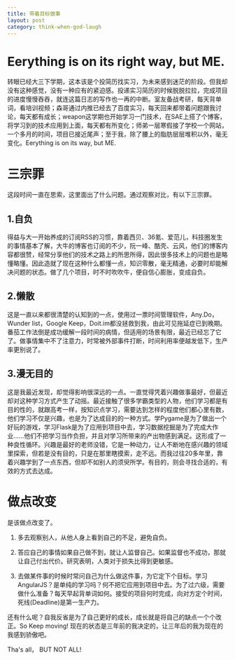 ```yaml
---
title: 带着目标做事
layout: post
category: think-when-god-laugh
---
```


# Eerything is on its right way, but ME.

转眼已经大三下学期，这本该是个投简历找实习，为未来感到迷茫的阶段。但我却没有这种感觉，没有一种应有的紧迫感。投递实习简历的时候脱脱拉拉，完成项目的进度慢慢吞吞，就连这篇日志的写作也一再的中断。室友备战考研，每天背单词，看培训视频；森哥通过内推已经去了百度实习，每天回来都带着问题跟我讨论，每天都有成长；weapon这学期也开始学习一门技术，在SAE上搭了个博客，将学习到的技术应用到上面，每天都有所变化；师弟一层寒假接了学校一个网站，一个多月的时间，项目已接近尾声；至于我，除了腰上的脂肪层层堆积以外，毫无变化。Eerything is on its way, but ME.

# 三宗罪

这段时间一直在思索，这里面出了什么问题。通过观察对比，有以下三宗罪。

## 1.自负

得益与大一开始养成的订阅RSS的习惯，靠着西贝、36氪、爱范儿，科技圈发生的事情基本了解，大牛的博客也订阅的不少，阮一峰、酷壳、云风，他们的博客内容都很赞，经常分享他们的技术之路上的所思所得，因此很多技术上的问题也是略懂略懂。因此造就了现在这种什么都懂一点，知识零散，毫无精通，必要时却能解决问题的状态。做了几个项目，时不时吹吹牛，便自信心膨胀，变成自负。

## 2.懒散

这是一直以来都很清楚的认知到的一点，使用过一票时间管理软件，Any.Do，Wunder list，Google Keep，Doit.im都没拯救到我，由此可见拖延症已到晚期。番茄工作法倒是成功缓解一段时间的病情，但适用的场景有限，最近已经忘了它了。做事情集中不了注意力，时常被外部事件打断，时间利用率便越发低下，生产率更别说了。

## 3.漫无目的

这是我最近发现，却觉得影响很深远的一点。一直觉得凭着兴趣做事最好，但最近却对这种学习方式产生了动摇。最近接触了很多学霸类型的人物，他们学习都是有目的性的，就跟高考一样，按知识点学习，需要达到怎样的程度他们都心里有数，他们学习不仅是兴趣，也是为了达成目的的一种方式。学Pygame是为了做出一个好玩的游戏，学习Flask是为了应用到项目中去，学习数据挖掘是为了完成大作业……他们不把学习当作负担，并且对学习所带来的产出物感到满足。这形成了一种良性循环。兴趣是最好的老师没错，它是一种动力，让人不断地在感兴趣的领域里探索，但若是没有目的，只是在那里瞎摸索，走不远。而我过往20多年里，靠着兴趣学到了一点东西，但却不如别人的须臾所学。有目的，则会寻找合适的，有效的方式去达成。

# 做点改变

是该做点改变了。

1. 多去观察别人，从他人身上看到自己的不足，避免自负。

1. 答应自己的事情如果自己做不到，就让人监督自己。如果监督也不成功，那就让自己付出代价。研究表明，人类对于损失比得到更敏感。

1. 去做某件事的时候时常问自己为什么做这件事，为它定下个目标。学习AngularJS？是单纯的学习吗？何不把它应用到项目中去。为了过六级，需要做什么准备？每天早起背单词如何。接受的项目何时完成，向对方定个时间，死线(Deadline)是第一生产力。

还有什么呢？自我反省是为了自己更好的成长，成长就是将自己的缺点一个个改正。So Keep moving! 现在的状态是三年前的我决定的，让三年后的我为现在的我感到骄傲吧。

Tha's all， BUT NOT ALL!